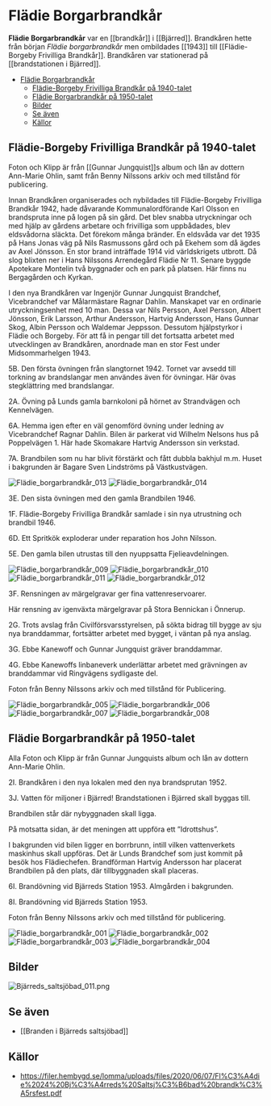 # Flädie Borgarbrandkår

**Flädie Borgarbrandkår** var en [[brandkår]] i [[Bjärred]]. Brandkåren hette från början _Flädie borgarbrandkår_ men ombildades [[1943]] till [[Flädie-Borgeby Frivilliga Brandkår]]. Brandkåren var stationerad på [[brandstationen i Bjärred]].

* [Flädie Borgarbrandkår](#flädie-borgarbrandkår)
  * [Flädie-Borgeby Frivilliga Brandkår på 1940-talet](#flädie-borgeby-frivilliga-brandkår-på-1940-talet)
  * [Flädie Borgarbrandkår på 1950-talet](#flädie-borgarbrandkår-på-1950-talet)
  * [Bilder](#bilder)
  * [Se även](#se-även)
  * [Källor](#källor)

## Flädie-Borgeby Frivilliga Brandkår på 1940-talet

Foton och Klipp är från [[Gunnar Jungquist]]s album och lån av dottern Ann-Marie Ohlin, samt från Benny Nilssons arkiv och med tillstånd för publicering.

Innan Brandkåren organiserades och nybildades till Flädie-Borgeby Frivilliga Brandkår 1942, hade dåvarande Kommunalordförande Karl Olsson en brandspruta inne på logen på sin gård. Det blev snabba utryckningar och med hjälp av gårdens arbetare och frivilliga som uppbådades, blev eldsvådorna släckta. Det förekom många bränder. En eldsvåda var det 1935 på Hans Jonas väg på Nils Rasmussons gård och på Ekehem som då ägdes av Axel Jönsson. En stor brand inträffade 1914 vid världskrigets utbrott. Då slog blixten ner i Hans Nilssons Arrendegård Flädie Nr 11. Senare byggde Apotekare Montelin två byggnader och en park  på platsen. Här finns nu Bergagården och Kyrkan.  

I den nya  Brandkåren var Ingenjör Gunnar Jungquist Brandchef, Vicebrandchef var Målarmästare Ragnar Dahlin. Manskapet var en ordinarie utryckningsenhet med 10 man. Dessa var Nils Persson, Axel Persson, Albert Jönsson, Erik Larsson,  Arthur Andersson,  Hartvig Andersson, Hans Gunnar Skog, Albin Persson och Waldemar Jeppsson. Dessutom hjälpstyrkor i Flädie och Borgeby. För att få in pengar till det fortsatta arbetet med utvecklingen av Brandkåren, anordnade man en stor Fest under Midsommarhelgen 1943.

5B. Den första övningen från slangtornet 1942. Tornet var avsedd till torkning av brandslangar men användes även för övningar. Här övas stegklättring med brandslangar.

2A. Övning på Lunds gamla barnkoloni på hörnet av Strandvägen och Kennelvägen.

6A. Hemma igen efter en väl genomförd övning under ledning av Vicebrandchef Ragnar Dahlin. Bilen är parkerat vid Wilhelm Nelsons hus på Poppelvägen 1.
Här hade Skomakare Hartvig Andersson sin verkstad.

7A. Brandbilen som nu har blivit förstärkt och fått dubbla bakhjul m.m.
Huset i bakgrunden är Bagare Sven Lindströms på Västkustvägen.

![Flädie_borgarbrandkår_013](images/Flädie_borgarbrandkår_013.jpg)
![Flädie_borgarbrandkår_014](images/Flädie_borgarbrandkår_014.jpg)

<!-- TODO: Add pictures -->

3E. Den sista övningen med den gamla Brandbilen 1946.

1F. Flädie-Borgeby Frivilliga Brandkår samlade i sin nya utrustning och brandbil 1946.

6D. Ett Spritkök exploderar under reparation hos John Nilsson.

5E. Den gamla bilen utrustas till den nyuppsatta Fjelieavdelningen.

![Flädie_borgarbrandkår_009](images/Flädie_borgarbrandkår_009.jpg)
![Flädie_borgarbrandkår_010](images/Flädie_borgarbrandkår_010.jpg)
![Flädie_borgarbrandkår_011](images/Flädie_borgarbrandkår_011.jpg)
![Flädie_borgarbrandkår_012](images/Flädie_borgarbrandkår_012.jpg)

3F. Rensningen av märgelgravar ger fina vattenreservoarer.

Här rensning av igenväxta märgelgravar på Stora Bennickan i Önnerup.

2G. Trots avslag från Civilförsvarsstyrelsen, på sökta bidrag till bygge av sju nya branddammar, fortsätter arbetet med bygget, i väntan på nya anslag.

3G. Ebbe Kanewoff och Gunnar Jungquist gräver branddammar.

4G. Ebbe Kanewoffs linbaneverk underlättar arbetet med grävningen av branddammar
vid Ringvägens sydligaste del.

Foton från Benny Nilssons arkiv och med tillstånd för Publicering.

![Flädie_borgarbrandkår_005](images/Flädie_borgarbrandkår_005.jpg)
![Flädie_borgarbrandkår_006](images/Flädie_borgarbrandkår_006.jpg)
![Flädie_borgarbrandkår_007](images/Flädie_borgarbrandkår_007.jpg)
![Flädie_borgarbrandkår_008](images/Flädie_borgarbrandkår_008.jpg)

## Flädie Borgarbrandkår på 1950-talet

Alla Foton och Klipp är från Gunnar Jungquists album och lån av dottern Ann-Marie Ohlin.

2I. Brandkåren i den nya lokalen med den nya brandsprutan 1952.

3J. Vatten för miljoner i Bjärred! Brandstationen i Bjärred skall byggas till.

Brandbilen står där nybyggnaden skall ligga.

På motsatta sidan, är det meningen att uppföra ett ”Idrottshus”.

I bakgrunden vid bilen ligger en borrbrunn, intill vilken vattenverkets maskinhus skall uppföras. Det är Lunds Brandchef som just kommit på besök hos Flädiechefen.
Brandförman Hartvig Andersson har placerat Brandbilen på den plats, där tillbyggnaden skall placeras.

6I. Brandövning vid Bjärreds Station 1953. Almgården i bakgrunden.

8I. Brandövning vid Bjärreds Station 1953.

Foton från Benny Nilssons arkiv och med tillstånd för publicering.

![Flädie_borgarbrandkår_001](images/Flädie_borgarbrandkår_001.jpg)
![Flädie_borgarbrandkår_002](images/Flädie_borgarbrandkår_002.jpg)
![Flädie_borgarbrandkår_003](images/Flädie_borgarbrandkår_003.jpg)
![Flädie_borgarbrandkår_004](images/Flädie_borgarbrandkår_004.jpg)

## Bilder

![Bjärreds_saltsjöbad_011.png](images/Bjärreds_saltsjöbad_011.png)

## Se även

* [[Branden i Bjärreds saltsjöbad]]

## Källor

* <https://filer.hembygd.se/lomma/uploads/files/2020/06/07/Fl%C3%A4die%2024%20Bj%C3%A4rreds%20Saltsj%C3%B6bad%20brandk%C3%A5rsfest.pdf>
